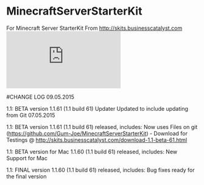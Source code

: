 # MinecraftServerStarterKit
For Minecraft Server StarterKit
From http://skits.businesscatalyst.com
 [![Build Status](https://github.com/Gum-Joe/MinecraftServerStarterKit/status.txt)](https://github.com/Gum-Joe/MinecraftServerStarterKit/status.txt)

#CHANGE LOG
09.05.2015

1.1: BETA version 1.1.61 (1.1 build 61) Updater Updated to include updating from Git
07.05.2015

1.1: BETA version 1.1.61 (1.1 build 61) released, includes:
Now uses Files on git (https://github.com/Gum-Joe/MinecraftServerStarterKit) - Download for Testings @ http://skits.businesscatalyst.com/download-1.1-beta-61.html

1.1: BETA version for Mac 1.1.60 (1.1 build 61) released, includes:
New Support for Mac

1.1: FINAL version 1.1.60 (1.1 build 61) released, includes:
Bug fixes ready for the final version

